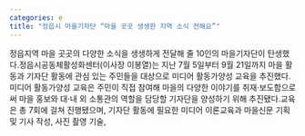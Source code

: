 ```yaml
---
categories: e
title: "정읍시 마을기자단 “마을 곳곳 생생한 지역 소식 전해요”"
---
```

정읍지역 마을 곳곳의 다양한 소식을 생생하게 전달해 줄 10인의 마을기자단이 탄생했다.정읍시공동체활성화센터(이사장 이봉열)는 지난 7월 5일부터 9월 21일까지 마을 활동과 기자단 활동에 관심 있는 주민들을 대상으로 미디어 활동가양성 교육을 추진했다.미디어 활동가양성 교육은 주민이 직접 참여해 마을의 다양한 이야기를 취재·보도함으로써 마을 홍보와 대·내 외 소통관의 역할을 담당할 기자단을 양성하기 위해 추진됐다.교육은 총 7회에 걸쳐 진행됐으며, 기자단 활동에 필요한 미디어 이론교육과 마을신문 기획 및 기사 작성, 사진 촬영 기술,